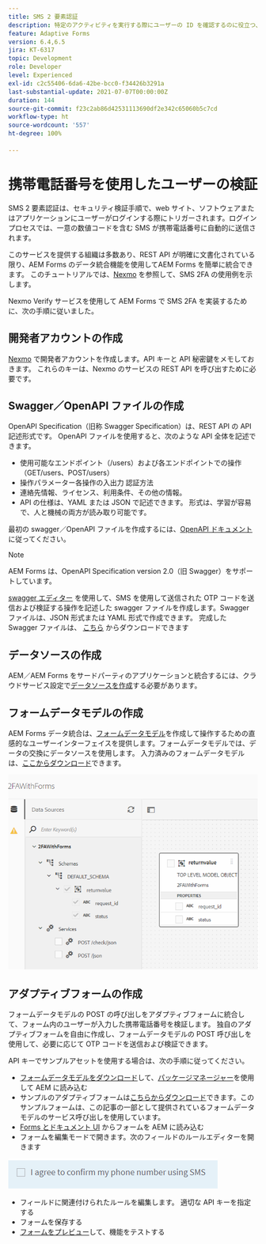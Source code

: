 ```yaml
---
title: SMS 2 要素認証
description: 特定のアクティビティを実行する際にユーザーの ID を確認するのに役立つ、セキュリティのレイヤーを追加します。
feature: Adaptive Forms
version: 6.4,6.5
jira: KT-6317
topic: Development
role: Developer
level: Experienced
exl-id: c2c55406-6da6-42be-bcc0-f34426b3291a
last-substantial-update: 2021-07-07T00:00:00Z
duration: 144
source-git-commit: f23c2ab86d42531113690df2e342c65060b5c7cd
workflow-type: ht
source-wordcount: '557'
ht-degree: 100%

---
```


# 携帯電話番号を使用したユーザーの検証

SMS 2 要素認証は、セキュリティ検証手順で、web サイト、ソフトウェアまたはアプリケーションにユーザーがログインする際にトリガーされます。ログインプロセスでは、一意の数値コードを含む SMS が携帯電話番号に自動的に送信されます。

このサービスを提供する組織は多数あり、REST API が明確に文書化されている限り、AEM Forms のデータ統合機能を使用してAEM Forms を簡単に統合できます。 このチュートリアルでは、[Nexmo](https://developer.nexmo.com/verify/overview) を参照して、SMS 2FA の使用例を示します。

Nexmo Verify サービスを使用して AEM Forms で SMS 2FA を実装するために、次の手順に従いました。

## 開発者アカウントの作成

[Nexmo](https://dashboard.nexmo.com/sign-in) で開発者アカウントを作成します。API キーと API 秘密鍵をメモしておきます。 これらのキーは、Nexmo のサービスの REST API を呼び出すために必要です。

## Swagger／OpenAPI ファイルの作成

OpenAPI Specification（旧称 Swagger Specification）は、REST API の API 記述形式です。 OpenAPI ファイルを使用すると、次のような API 全体を記述できます。

* 使用可能なエンドポイント（/users）および各エンドポイントでの操作（GET/users、POST/users）
* 操作パラメーター各操作の入出力
認証方法
* 連絡先情報、ライセンス、利用条件、その他の情報。
* API の仕様は、YAML または JSON で記述できます。 形式は、学習が容易で、人と機械の両方が読み取り可能です。

最初の swagger／OpenAPI ファイルを作成するには、[OpenAPI ドキュメント](https://swagger.io/docs/specification/2-0/basic-structure/) に従ってください。

>[!NOTE]
> AEM Forms は、OpenAPI Specification version 2.0（旧 Swagger）をサポートしています。

[swagger エディター](https://editor.swagger.io/) を使用して、SMS を使用して送信された OTP コードを送信および検証する操作を記述した swagger ファイルを作成します。Swagger ファイルは、JSON 形式または YAML 形式で作成できます。 完成した Swagger ファイルは、 [こちら](assets/two-factore-authentication-swagger.zip) からダウンロードできます

## データソースの作成

AEM／AEM Forms をサードパーティのアプリケーションと統合するには、クラウドサービス設定で[データソースを作成](https://experienceleague.adobe.com/docs/experience-manager-learn/forms/ic-web-channel-tutorial/parttwo.html?lang=ja)する必要があります。

## フォームデータモデルの作成

AEM Forms データ統合は、[フォームデータモデル](https://experienceleague.adobe.com/docs/experience-manager-65/forms/form-data-model/create-form-data-models.html?lang=ja)を作成して操作するための直感的なユーザーインターフェイスを提供します。フォームデータモデルでは、データの交換にデータソースを使用します。
入力済みのフォームデータモデルは、[ここからダウンロード](assets/sms-2fa-fdm.zip)できます。

![fdm](assets/2FA-fdm.PNG)

## アダプティブフォームの作成

フォームデータモデルの POST の呼び出しをアダプティブフォームに統合して、フォーム内のユーザーが入力した携帯電話番号を検証します。 独自のアダプティブフォームを自由に作成し、フォームデータモデルの POST 呼び出しを使用して、必要に応じて OTP コードを送信および検証できます。

API キーでサンプルアセットを使用する場合は、次の手順に従ってください。

* [フォームデータモデルをダウンロード](assets/sms-2fa-fdm.zip)して、[パッケージマネージャー](http://localhost:4502/crx/packmgr/index.jsp)を使用して AEM に読み込む
* サンプルのアダプティブフォームは[こちらからダウンロード](assets/sms-2fa-verification-af.zip)できます。このサンプルフォームは、この記事の一部として提供されているフォームデータモデルのサービス呼び出しを使用しています。
* [Forms とドキュメント UI](http://localhost:4502/aem/forms.html/content/dam/formsanddocuments) からフォームを AEM に読み込む
* フォームを編集モードで開きます。次のフィールドのルールエディターを開きます

![sms-send](assets/check-sms.PNG)

* フィールドに関連付けられたルールを編集します。 適切な API キーを指定する
* フォームを保存する
* [フォームをプレビュー](http://localhost:4502/content/dam/formsanddocuments/sms-2fa-verification/jcr:content?wcmmode=disabled)して、機能をテストする
